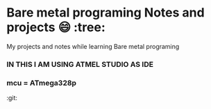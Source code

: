 # Bare metal programing Notes and projects :smile: :tree:

 My projects and notes while learning Bare metal programing
  
  ### IN THIS I AM USING ATMEL STUDIO AS IDE
  
  ### mcu = ATmega328p
  :git:

